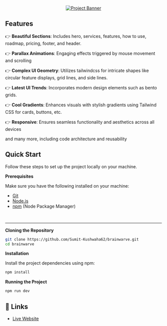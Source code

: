 <div align="center">
  <br />
    <a href="https://brainwarve.vercel.app/" target="_blank">
      <img src="https://i.ibb.co/Kqdv8j1/Image-from.png" alt="Project Banner">
    </a>
  <br />
</div>
  

## <a name="features">Features</a>

👉 **Beautiful Sections**: Includes hero, services, features, how to use, roadmap, pricing, footer, and header.

👉 **Parallax Animations**: Engaging effects triggered by mouse movement and scrolling

👉 **Complex UI Geometry**: Utilizes tailwindcss for intricate shapes like circular feature displays, grid lines, and side lines.

👉 **Latest UI Trends**: Incorporates modern design elements such as bento grids.

👉 **Cool Gradients**: Enhances visuals with stylish gradients using Tailwind CSS for cards, buttons, etc.

👉 **Responsive**: Ensures seamless functionality and aesthetics across all devices

and many more, including code architecture and reusability

## <a name="quick-start"> Quick Start</a>

Follow these steps to set up the project locally on your machine.

**Prerequisites**

Make sure you have the following installed on your machine:

- [Git](https://git-scm.com/downloads)
- [Node.js](https://nodejs.org/en)
- [npm](https://www.npmjs.com/) (Node Package Manager)

<br>
<hr>

**Cloning the Repository**

```bash
git clone https://github.com/Sumit-Kushwaha62/brainwarve.git
cd brainwarve
```

**Installation**

Install the project dependencies using npm:

```bash
npm install
```

**Running the Project**

```bash
npm run dev
```

## <a name="links">🔗 Links</a>

- [Live Website](https://brainwarve.vercel.app/)


